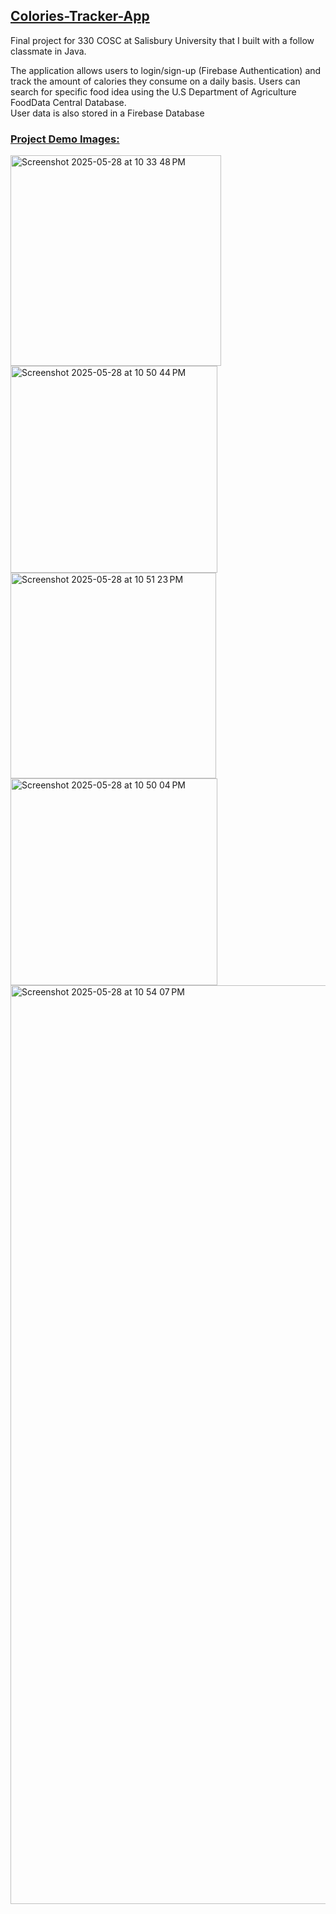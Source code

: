 ## <ins> Colories-Tracker-App  </ins>
Final project for 330 COSC at Salisbury University that I built with a follow classmate in Java.

The application allows users to login/sign-up (Firebase Authentication) and track the amount of calories they consume on a daily basis. 
Users can search for specific food idea using the U.S Department of Agriculture FoodData Central Database.  
User data is also stored in a Firebase Database 

### <ins> Project Demo Images: </ins>

<img width="337" alt="Screenshot 2025-05-28 at 10 33 48 PM" src="https://github.com/user-attachments/assets/56460167-be67-49e5-8c1c-780704af4955" />


<img width="331" alt="Screenshot 2025-05-28 at 10 50 44 PM" src="https://github.com/user-attachments/assets/860e79b2-37cd-4086-9e4e-e6ad7134df8c" />

<img width="329" alt="Screenshot 2025-05-28 at 10 51 23 PM" src="https://github.com/user-attachments/assets/fd4794ee-ee37-4f77-bdb8-08398cb15c2b" />

<img width="331" alt="Screenshot 2025-05-28 at 10 50 04 PM" src="https://github.com/user-attachments/assets/f159ed58-ef03-47ca-a1a6-41bf062f3f0d" />

<img width="1470" alt="Screenshot 2025-05-28 at 10 54 07 PM" src="https://github.com/user-attachments/assets/d56ef9d2-23ea-4c7e-92b0-31274c104d12" />

